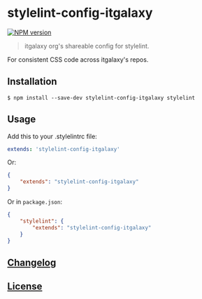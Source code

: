 # stylelint-config-itgalaxy
[![NPM version](https://img.shields.io/npm/v/stylelint-config-itgalaxy.svg)](https://www.npmjs.org/package/stylelint-config-itgalaxy)

> itgalaxy org's shareable config for stylelint.

For consistent CSS code across itgalaxy's repos.

## Installation

```console
$ npm install --save-dev stylelint-config-itgalaxy stylelint
```

## Usage

Add this to your .stylelintrc file:

```yaml
extends: 'stylelint-config-itgalaxy'
```

Or:

```json
{
    "extends": "stylelint-config-itgalaxy"
}
```

Or in `package.json`:

```json
{
    "stylelint": {
        "extends": "stylelint-config-itgalaxy"
    }
}
```

## [Changelog](CHANGELOG.md)

## [License](LICENSE)
